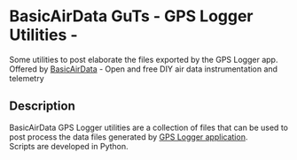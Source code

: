 # BasicAirData GuTs - GPS Logger Utilities  -
 
Some utilities to post elaborate the files exported by the GPS Logger app.<br>
Offered by [BasicAirData](https://www.basicairdata.eu) - Open and free DIY air data instrumentation and telemetry 


## Description

BasicAirData GPS Logger utilities are a collection of files that can be used to post process the data files generated by [GPS Logger application](https://www.basicairdata.eu/projects/android/android-gps-logger/).<br>
Scripts are developed in Python.
